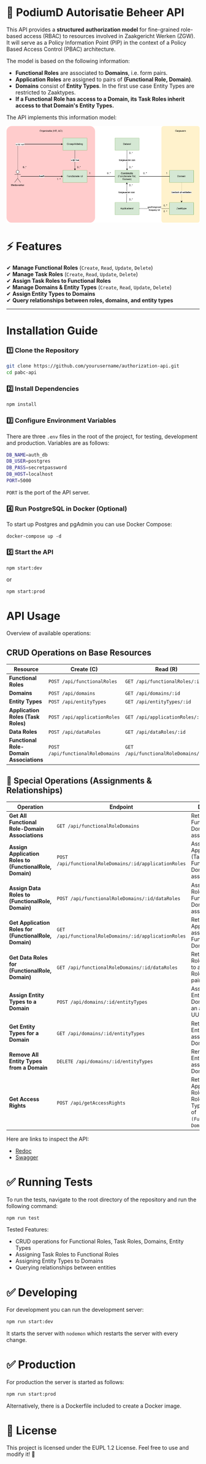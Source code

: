 # 📌 **PodiumD Autorisatie Beheer API**  

This API provides a **structured authorization model** for fine-grained role-based access (RBAC) to resources involved in Zaakgericht Werken (ZGW). It will serve as a Policy Information Point (PIP) in the context of a Policy Based Access Control (PBAC) architecture.

The model is based on the following information:
- **Functional Roles** are associated to **Domains**, i.e. form pairs.
- **Application Roles** are assigned to pairs of **(Functional Role, Domain)**.
- **Domains** consist of **Entity Types**. In the first use case Entity Types are restricted to Zaaktypes.
- **If a Functional Role has access to a Domain, its Task Roles inherit access to that Domain's Entity Types.**  

The API implements this information model:

![Informatiomodel](./images/PABC-informatiemodel.drawio.png)


# ⚡ **Features**
✔ **Manage Functional Roles** (`Create`, `Read`, `Update`, `Delete`)  
✔ **Manage Task Roles** (`Create`, `Read`, `Update`, `Delete`)  
✔ **Assign Task Roles to Functional Roles**  
✔ **Manage Domains & Entity Types** (`Create`, `Read`, `Update`, `Delete`)  
✔ **Assign Entity Types to Domains**  
✔ **Query relationships between roles, domains, and entity types**  

---

# Installation Guide
### **1️⃣ Clone the Repository**
```bash
git clone https://github.com/yourusername/authorization-api.git
cd pabc-api
```
### **2️⃣ Install Dependencies**
```bash
npm install
```

### **3️⃣ Configure Environment Variables**
There are three `.env` files in the root of the project, for testing, development and production. Variables are as follows:

```bash
DB_NAME=auth_db
DB_USER=postgres
DB_PASS=secretpassword
DB_HOST=localhost
PORT=5000
```

`PORT` is the port of the API server.

### **4️⃣ Run PostgreSQL in Docker (Optional)**
To start up Postgres and pgAdmin you can use Docker Compose:
```
docker-compose up -d
```

### **5️⃣ Start the API**
```bash
npm start:dev
```
or
```bash
npm start:prod
```

# API Usage

Overview of available operations:

## CRUD Operations on Base Resources

| **Resource**                      | **Create (C)**                          | **Read (R)**                              | **Update (U)**                          | **Delete (D)**                          |
|------------------------------------|-----------------------------------------|-------------------------------------------|-----------------------------------------|-----------------------------------------|
| **Functional Roles**               | `POST /api/functionalRoles`             | `GET /api/functionalRoles/:id`            | `PUT /api/functionalRoles/:id`          | `DELETE /api/functionalRoles/:id`       |
| **Domains**                        | `POST /api/domains`                     | `GET /api/domains/:id`                    | `PUT /api/domains/:id`                  | `DELETE /api/domains/:id`               |
| **Entity Types**                   | `POST /api/entityTypes`                 | `GET /api/entityTypes/:id`                | `PUT /api/entityTypes/:id`              | `DELETE /api/entityTypes/:id`           |
| **Application Roles (Task Roles)**  | `POST /api/applicationRoles`            | `GET /api/applicationRoles/:id`           | `PUT /api/applicationRoles/:id`         | `DELETE /api/applicationRoles/:id`      |
| **Data Roles**                      | `POST /api/dataRoles`                   | `GET /api/dataRoles/:id`                  | `PUT /api/dataRoles/:id`                | `DELETE /api/dataRoles/:id`             |
| **Functional Role-Domain Associations** | `POST /api/functionalRoleDomains`       | `GET /api/functionalRoleDomains/:id`      | X    | `DELETE /api/functionalRoleDomains/:id` |

## 📌 Special Operations (Assignments & Relationships)

| **Operation**                                         | **Endpoint**                                   | **Description** |
|------------------------------------------------------|-----------------------------------------------|----------------|
| **Get All Functional Role-Domain Associations**      | `GET /api/functionalRoleDomains`              | Retrieves all Functional Role-Domain associations. |
| **Assign Application Roles to (FunctionalRole, Domain)** | `POST /api/functionalRoleDomains/:id/applicationRoles` | Assigns Application Roles (Task Roles) to a Functional Role-Domain association. |
| **Assign Data Roles to (FunctionalRole, Domain)**    | `POST /api/functionalRoleDomains/:id/dataRoles` | Assigns Data Roles to a Functional Role-Domain association. |
| **Get Application Roles for (FunctionalRole, Domain)** | `GET /api/functionalRoleDomains/:id/applicationRoles` | Retrieves all Application Roles assigned to a Functional Role-Domain pair. |
| **Get Data Roles for (FunctionalRole, Domain)**      | `GET /api/functionalRoleDomains/:id/dataRoles` | Retrieves all Data Roles assigned to a Functional Role-Domain pair. |
| **Assign Entity Types to a Domain**                  | `POST /api/domains/:id/entityTypes`           | Assigns multiple Entity Types to a Domain (accepts an array of UUIDs). |
| **Get Entity Types for a Domain**                    | `GET /api/domains/:id/entityTypes`            | Retrieves all Entity Types assigned to a Domain. |
| **Remove All Entity Types from a Domain**            | `DELETE /api/domains/:id/entityTypes`         | Removes all Entity Types assigned to a Domain. |
| **Get Access Rights**                                | `POST /api/getAccessRights`            | Returns Application Roles, Data Roles, and Entity Types for a set of `(FunctionalRole, Domain)` pairs. |

Here are links to inspect the API:
- [Redoc](https://redocly.github.io/redoc/?url=https://raw.githubusercontent.com/Hugo-ter-Doest/PABC-API/main/src/docs/openapi.yaml)
- [Swagger](https://petstore.swagger.io/?url=https://raw.githubusercontent.com/Hugo-ter-Doest/PABC-API/main/src/docs/openapi.yaml)

# ✅ Running Tests
To run the tests, navigate to the root directory of the repository and run the following command:

```bash
npm run test
```
Tested Features: 
- CRUD operations for Functional Roles, Task Roles, Domains, Entity Types
- Assigning Task Roles to Functional Roles
- Assigning Entity Types to Domains
- Querying relationships between entities

# ✅ Developing
For development you can run the development server:

```bash
npm run start:dev
```

It starts the server with `nodemon` which restarts the server with every change.

# ✅ Production
For production the server is started as follows:

```bash
npm run start:prod
```

Alternatively, there is a Dockerfile included to create a Docker image.

# 📜 License
This project is licensed under the EUPL 1.2 License. Feel free to use and modify it! 🚀
